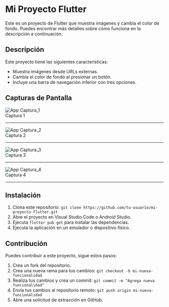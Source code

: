 # Mi Proyecto Flutter

Este es un proyecto de Flutter que muestra imágenes y cambia el color de fondo. Puedes encontrar más detalles sobre cómo funciona en la descripción a continuación.

## Descripción

Este proyecto tiene las siguientes características:

- Muestra imágenes desde URLs externas.
- Cambia el color de fondo al presionar un botón.
- Incluye una barra de navegación inferior con tres opciones.

## Capturas de Pantalla

![App Captura_1](photo_2023-10-06_18-42-52.jpg)  
Captura 1

---

![App Captura_2](photo_2023-10-06_18-42-56.jpg)  
Captura 2

---

![App Captura_3](photo_2023-10-06_18-42-59.jpg)  
Captura 3

---

![App Captura_4](photo_2023-10-06_18-43-02.jpg)  
Captura 4

---

## Instalación

1. Clona este repositorio: `git clone https://github.com/tu-usuario/mi-proyecto-flutter.git`
2. Abre el proyecto en Visual Studio Code o Android Studio.
3. Ejecuta `flutter pub get` para instalar las dependencias.
4. Ejecuta la aplicación en un emulador o dispositivo físico.

## Contribución

Puedes contribuir a este proyecto, sigue estos pasos:

1. Crea un fork del repositorio.
2. Crea una nueva rama para tus cambios: `git checkout -b mi-nueva-funcionalidad`
3. Realiza tus cambios y crea un commit: `git commit -m "Agrega nueva funcionalidad"`
4. Envía tus cambios al repositorio remoto: `git push origin mi-nueva-funcionalidad`
5. Abre una solicitud de extracción en GitHub.
